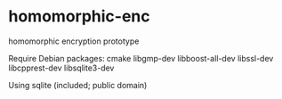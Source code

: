 # homomorphic-enc

homomorphic encryption prototype


Require Debian packages:
cmake
libgmp-dev
libboost-all-dev
libssl-dev
libcpprest-dev
libsqlite3-dev

Using sqlite (included; public domain)
